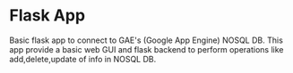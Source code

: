# Flask App 
Basic flask app to connect to GAE's (Google App Engine) NOSQL DB. This app provide a basic web GUI and flask backend to perform operations like add,delete,update of info in NOSQL DB.
